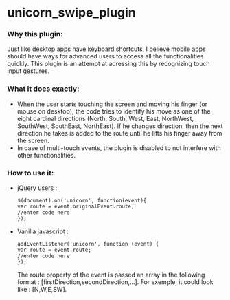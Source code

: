 unicorn_swipe_plugin
====================

<h3> Why this plugin: </h3>

Just like desktop apps have keyboard shortcuts, I believe mobile apps should have ways for advanced users to access all the functionalities quickly. This plugin is an attempt at adressing this by recognizing touch input gestures.

<h3> What it does exactly: </h3>

<ul><li> When the user starts touching the screen and moving his finger (or mouse on desktop), the code tries to identify his move as one of the eight cardinal directions (North, South, West, East, NorthWest, SouthWest, SouthEast, NorthEast). If he changes direction, then the next direction he takes is added to the route until he lifts his finger away from the screen. </li>
<li> In case of multi-touch events, the plugin is disabled to not interfere with other functionalities. </li></ul>

<h3> How to use it: </h3>
<ul>
<li> jQuery users : <br>

```
$(document).on('unicorn', function(event){ 
var route = event.originalEvent.route;
//enter code here
});
```
</li>

<li> Vanilla javascript : <br>

```
addEventListener('unicorn', function (event) { 
var route = event.route;
//enter code here
});
```
</li>

The route property of the event is passed an array in the following format : [firstDirection,secondDirection,...]. For exemple, it could look like : [N,W,E,SW].</li>
</ul>
